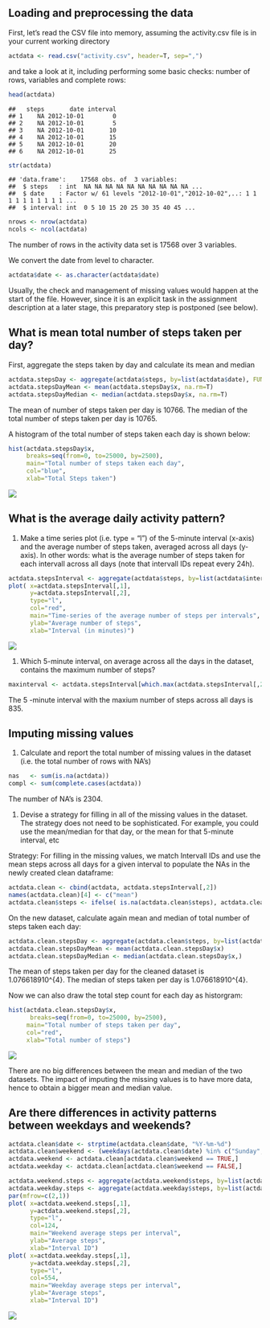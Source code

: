 Loading and preprocessing the data
----------------------------------

First, let’s read the CSV file into memory, assuming the activity.csv
file is in your current working directory

``` r
actdata <- read.csv("activity.csv", header=T, sep=",")
```

and take a look at it, including performing some basic checks: number of
rows, variables and complete rows:

``` r
head(actdata)
```

    ##   steps       date interval
    ## 1    NA 2012-10-01        0
    ## 2    NA 2012-10-01        5
    ## 3    NA 2012-10-01       10
    ## 4    NA 2012-10-01       15
    ## 5    NA 2012-10-01       20
    ## 6    NA 2012-10-01       25

``` r
str(actdata)
```

    ## 'data.frame':    17568 obs. of  3 variables:
    ##  $ steps   : int  NA NA NA NA NA NA NA NA NA NA ...
    ##  $ date    : Factor w/ 61 levels "2012-10-01","2012-10-02",..: 1 1 1 1 1 1 1 1 1 1 ...
    ##  $ interval: int  0 5 10 15 20 25 30 35 40 45 ...

``` r
nrows <- nrow(actdata)
ncols <- ncol(actdata)
```

The number of rows in the activity data set is 17568 over 3 variables.

We convert the date from level to character.

``` r
actdata$date <- as.character(actdata$date)
```

Usually, the check and management of missing values would happen at the
start of the file. However, since it is an explicit task in the
assignment description at a later stage, this preparatory step is
postponed (see below).

What is mean total number of steps taken per day?
-------------------------------------------------

First, aggregate the steps taken by day and calculate its mean and
median

``` r
actdata.stepsDay <- aggregate(actdata$steps, by=list(actdata$date), FUN=sum, na.rm=F)
actdata.stepsDayMean <- mean(actdata.stepsDay$x, na.rm=T)
actdata.stepsDayMedian <- median(actdata.stepsDay$x, na.rm=T)
```

The mean of number of steps taken per day is 10766. The median of the
total number of steps taken per day is 10765.

A histogram of the total number of steps taken each day is shown below:

``` r
hist(actdata.stepsDay$x, 
     breaks=seq(from=0, to=25000, by=2500),
     main="Total number of steps taken each day", 
     col="blue", 
     xlab="Total Steps taken")
```

![](PA1_template_files/figure-markdown_github/unnamed-chunk-5-1.png)

What is the average daily activity pattern?
-------------------------------------------

1.  Make a time series plot (i.e. type = “l”) of the 5-minute interval
    (x-axis) and the average number of steps taken, averaged across all
    days (y-axis). In other words: what is the average number of steps
    taken for each intervall across all days (note that intervall IDs
    repeat every 24h).

``` r
actdata.stepsInterval <- aggregate(actdata$steps, by=list(actdata$interval), FUN=mean, na.rm=T)
plot( x=actdata.stepsInterval[,1], 
      y=actdata.stepsInterval[,2], 
      type="l",
      col="red",
      main="Time-series of the average number of steps per intervals",
      ylab="Average number of steps", 
      xlab="Interval (in minutes)")
```

![](PA1_template_files/figure-markdown_github/unnamed-chunk-6-1.png)

1.  Which 5-minute interval, on average across all the days in the
    dataset, contains the maximum number of steps?

``` r
maxinterval <- actdata.stepsInterval[which.max(actdata.stepsInterval[,2]),1]
```

The 5 -minute interval with the maxium number of steps across all days
is 835.

Imputing missing values
-----------------------

1.  Calculate and report the total number of missing values in the
    dataset (i.e. the total number of rows with NA’s)

``` r
nas   <- sum(is.na(actdata))
compl <- sum(complete.cases(actdata))
```

The number of NA’s is 2304.

1.  Devise a strategy for filling in all of the missing values in the
    dataset. The strategy does not need to be sophisticated. For
    example, you could use the mean/median for that day, or the mean for
    that 5-minute interval, etc

Strategy: For filling in the missing values, we match Intervall IDs and
use the mean steps across all days for a given interval to populate the
NAs in the newly created clean dataframe:

``` r
actdata.clean <- cbind(actdata, actdata.stepsInterval[,2])
names(actdata.clean)[4] <- c("mean")
actdata.clean$steps <- ifelse( is.na(actdata.clean$steps), actdata.clean$mean, actdata.clean$steps)
```

On the new dataset, calculate again mean and median of total number of
steps taken each day:

``` r
actdata.clean.stepsDay <- aggregate(actdata.clean$steps, by=list(actdata.clean$date), FUN=sum)
actdata.clean.stepsDayMean <- mean(actdata.clean.stepsDay$x)
actdata.clean.stepsDayMedian <- median(actdata.clean.stepsDay$x,)
```

The mean of steps taken per day for the cleaned dataset is
1.076618910^{4}. The median of steps taken per day is 1.076618910^{4}.

Now we can also draw the total step count for each day as historgram:

``` r
hist(actdata.clean.stepsDay$x, 
      breaks=seq(from=0, to=25000, by=2500),
     main="Total number of steps taken per day", 
     col="red", 
     xlab="Total number of steps")
```

![](PA1_template_files/figure-markdown_github/unnamed-chunk-11-1.png)

There are no big differences between the mean and median of the two
datasets. The impact of imputing the missing values is to have more
data, hence to obtain a bigger mean and median value.

Are there differences in activity patterns between weekdays and weekends?
-------------------------------------------------------------------------

``` r
actdata.clean$date <- strptime(actdata.clean$date, "%Y-%m-%d")
actdata.clean$weekend <- (weekdays(actdata.clean$date) %in% c("Sunday", "Saturday"))
actdata.weekend <- actdata.clean[actdata.clean$weekend == TRUE,]
actdata.weekday <- actdata.clean[actdata.clean$weekend == FALSE,]
```

``` r
actdata.weekend.steps <- aggregate(actdata.weekend$steps, by=list(actdata.weekend$interval), FUN=mean)
actdata.weekday.steps <- aggregate(actdata.weekday$steps, by=list(actdata.weekday$interval), FUN=mean)
par(mfrow=c(2,1))
plot( x=actdata.weekend.steps[,1], 
      y=actdata.weekend.steps[,2], 
      type="l",
      col=124,
      main="Weekend average steps per interval",
      ylab="Average steps", 
      xlab="Interval ID")
plot( x=actdata.weekday.steps[,1], 
      y=actdata.weekday.steps[,2], 
      type="l",
      col=554,
      main="Weekday average steps per interval",
      ylab="Average steps", 
      xlab="Interval ID")
```

![](PA1_template_files/figure-markdown_github/unnamed-chunk-13-1.png)
